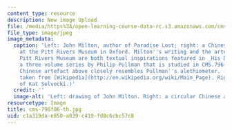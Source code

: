 ```yaml
---
content_type: resource
description: New image Upload
file: /media/https%3A/open-learning-course-data-rc.s3.amazonaws.com/cms-796-major-media-texts-fall-2006/c1a319dae850a039c419fd8c6cbc57c8_cms-796f06-th.jpg
file_type: image/jpeg
image_metadata:
  caption: 'Left: John Milton, author of Paradise Lost; right: a Chinese artefact
    at the Pitt Rivers Museum in Oxford. Milton''s writing and the artefacts of the
    Pitt Rivers Museum are both textual inspirations featured in _His Dark Materials_,
    a three volume series by Philip Pullman that is studied in CMS.796. The circular
    Chinese artefact above closely resembles Pullman''s alethiometer. (Left image
    taken from [Wikipedia](http://en.wikipedia.org/wiki/Main_Page). Right image courtesy
    of Kat Selvocki.)'
  credit: ''
  image-alt: 'Left: drawing of John Milton. Right: a circular Chinese artefact.'
resourcetype: Image
title: cms-796f06-th.jpg
uid: c1a319da-e850-a039-c419-fd8c6cbc57c8
---
```

